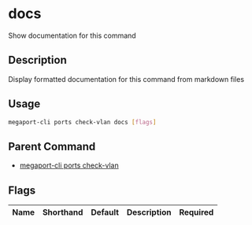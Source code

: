 # docs

Show documentation for this command

## Description

Display formatted documentation for this command from markdown files

## Usage

```sh
megaport-cli ports check-vlan docs [flags]
```


## Parent Command

* [megaport-cli ports check-vlan](megaport-cli_ports_check-vlan.md)
## Flags

| Name | Shorthand | Default | Description | Required |
|------|-----------|---------|-------------|----------|

